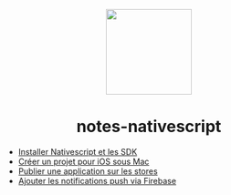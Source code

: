 <p align="center">
  <img height="150" src="https://upload.wikimedia.org/wikipedia/commons/4/4f/NativeScript_logo.png">
  <h1 align="center">notes-nativescript</h1>
</p>

- [Installer Nativescript et les SDK](./ns-installation.md)
- [Créer un projet pour iOS sous Mac](./ns-creation-ios.md)
- [Publier une application sur les stores](./ns-publication.md)
- [Ajouter les notifications push via Firebase](./ns-firebase-push.md)